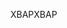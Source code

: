 <span data-ttu-id="0553a-101">XBAP</span><span class="sxs-lookup"><span data-stu-id="0553a-101">XBAP</span></span>